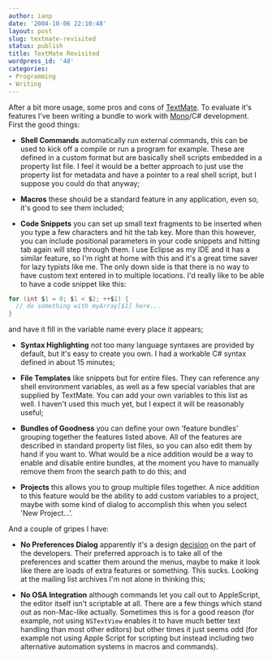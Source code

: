 ```yaml
---
author: ianp
date: '2004-10-06 22:10:48'
layout: post
slug: textmate-revisited
status: publish
title: TextMate Revisited
wordpress_id: '48'
categories:
- Programming
- Writing
---
```


After a bit more usage, some pros and cons of
[TextMate](http://www.macromates.com). To evaluate it's features I've
been writing a bundle to work with [Mono](http://www.go-mono.org)/C\#
development. First the good things:

* **Shell Commands**
  automatically run external commands, this can be used to kick off a compile or run a program for example. These are defined in a custom format but are basically shell scripts embedded in a property list file. I feel it would be a better approach to just use the property list for metadata and have a pointer to a real shell script, but I suppose you could do that anyway;

* **Macros**
  these should be a standard feature in any application, even so, it's good to see them included;

* **Code Snippets**
  you can set up small text fragments to be inserted when you type a few characters and hit the tab key. More than this however, you can include positional parameters in your code snippets and hitting tab again will step through them. I use Eclipse as my IDE and it has a similar feature, so I'm right at home with this and it's a great time saver for lazy typists like me. The only down side is that there is no way to have custom text entered in to multiple locations. I'd really like to be able to have a code snippet like this:

```java
for (int $1 = 0; $1 < $2; ++$1) {
  // do something with myArray[$1] here...
}
```
  and have it fill in the variable name every place it appears;

* **Syntax Highlighting**
  not too many language syntaxes are provided by default, but it's easy to create you own. I had a workable C# syntax defined in about 15 minutes;

* **File Templates**
  like snippets but for entire files. They can reference any shell environment variables, as well as a few special variables that are supplied by TextMate. You can add your own variables to this list as well. I haven't used this much yet, but I expect it will be reasonably useful;

* **Bundles of Goodness**
  you can define your own 'feature bundles' grouping together the features listed above. All of the features are described in standard property list files, so you can also edit them by hand if you want to. What would be a nice addition would be a way to enable and disable entire bundles, at the moment you have to manually remove them from the search path to do this; and

* **Projects**
  this allows you to group multiple files together. A nice addition to this feature would be the ability to add custom variables to a project, maybe with some kind of dialog to accomplish this when you select 'New Project...'.

And a couple of gripes I have:

* **No Preferences Dialog**
  apparently it's a design [decision](http://macromates.com/blog/archives/2004/10/06/wheres-my-beloved-preference-window) on the part of the developers. Their preferred approach is to take all of the preferences and scatter them around the menus, maybe to make it look like there are loads of extra features or something. This sucks. Looking at the mailing list archives I'm not alone in thinking this;

* **No OSA Integration**
  although commands let you call out to AppleScript, the editor itself isn't scriptable at all. There are a few things which stand out as non-Mac-like actually. Sometimes this is for a good reason (for example, not using `NSTextView` enables it to have much better text handling than most other editors) but other times it just seems odd (for example not using Apple Script for scripting but instead including two alternative automation systems in macros and commands).
